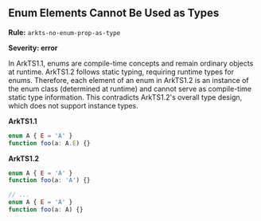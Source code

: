 ## Enum Elements Cannot Be Used as Types

**Rule:** `arkts-no-enum-prop-as-type`

**Severity: error**

In ArkTS1.1, enums are compile-time concepts and remain ordinary objects at runtime. ArkTS1.2 follows static typing, requiring runtime types for enums. 
Therefore, each element of an enum in ArkTS1.2 is an instance of the enum class (determined at runtime) and cannot serve as compile-time static type information. 
This contradicts ArkTS1.2's overall type design, which does not support instance types.

**ArkTS1.1**

```typescript
enum A { E = 'A' }
function foo(a: A.E) {}
```

**ArkTS1.2**

```typescript
enum A { E = 'A' }
function foo(a: 'A') {}

// ...
enum A { E = 'A' }
function foo(a: A) {}
```